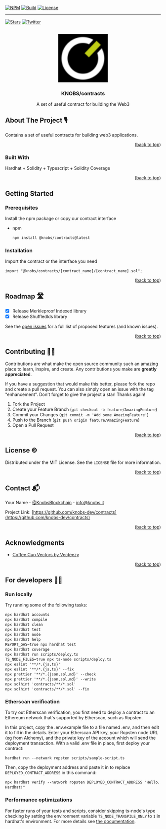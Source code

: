 <div id="top"></div>

[![NPM][npm-version-shield]][npm-version-url]
[![Build][build-shield]][build-url]
[![License][license-shield]][license-url]

<hr/>

[![Stars][github-stars-shield]][github-stars-url]
[![Twitter][twitter-shield]][twitter-url]



<!-- PROJECT LOGO -->
<br />
<div align="center">
  <a href="https://github.com/knobs-dev/contracts">
    <img src="docs/images/KNOBS.png" alt="Logo" width="160">
  </a>

  <h3 align="center">KNOBS/contracts</h3>

  <p align="center">
    A set of useful contract for building the Web3
  </p>
</div>



<!-- ABOUT THE PROJECT -->
## About The Project 🎙️
Contains a set of useful contracts for building web3 applications.

<p align="right">(<a href="#top">back to top</a>)</p>

### Built With 

Hardhat + Solidity + Typescript + Solidity Coverage

<p align="right">(<a href="#top">back to top</a>)</p>

<!-- GETTING STARTED -->
## Getting Started

### Prerequisites

Install the npm package or copy our contract interface
* npm
  ```sh
  npm install @knobs/contracts@latest
  ```

### Installation

Import the contract or the interface you need

```solidity
import "@knobs/contracts/[contract_name]/[contract_name].sol";
```

<p align="right">(<a href="#top">back to top</a>)</p>

<!-- USAGE EXAMPLES -->

<!-- ROADMAP -->
## Roadmap 🛣️

- [x] Release Merkleproof Indexed library
- [x] Release ShuffledIds library

See the [open issues](https://github.com/knobs-dev/contracts/issues) for a full list of proposed features (and known issues).

<p align="right">(<a href="#top">back to top</a>)</p>

<!-- CONTRIBUTING -->
## Contributing 🧑‍🔧

Contributions are what make the open source community such an amazing place to learn, inspire, and create. Any contributions you make are **greatly appreciated**.

If you have a suggestion that would make this better, please fork the repo and create a pull request. You can also simply open an issue with the tag "enhancement".
Don't forget to give the project a star! Thanks again!

1. Fork the Project
2. Create your Feature Branch (`git checkout -b feature/AmazingFeature`)
3. Commit your Changes (`git commit -m 'Add some AmazingFeature'`)
4. Push to the Branch (`git push origin feature/AmazingFeature`)
5. Open a Pull Request

<p align="right">(<a href="#top">back to top</a>)</p>



<!-- LICENSE -->
## License ©️

Distributed under the MIT License. See the `LICENSE` file for more information.

<p align="right">(<a href="#top">back to top</a>)</p>



<!-- CONTACT -->
## Contact 📬

Your Name - [@KnobsBlockchain](https://twitter.com/KnobsBlockchain) - info@knobs.it

Project Link: [https://github.com/knobs-dev/contracts](https://github.com/knobs-dev/contracts)

<p align="right">(<a href="#top">back to top</a>)</p>



<!-- ACKNOWLEDGMENTS -->
## Acknowledgments

* [Coffee Cup Vectors by Vecteezy](https://www.vecteezy.com/free-vector/coffee-cup)

<p align="right">(<a href="#top">back to top</a>)</p>



<!-- MARKDOWN LINKS & IMAGES -->
<!-- https://www.markdownguide.org/basic-syntax/#reference-style-links -->
[npm-version-shield]: https://img.shields.io/npm/v/@knobs/contracts
[npm-version-url]: https://www.npmjs.com/package/@knobs/contracts
[build-shield]: https://img.shields.io/github/workflow/status/knobs-dev/contracts/Test%20and%20Publish
[build-url]: https://www.npmjs.com/package/@knobs/contracts
[github-stars-shield]: https://img.shields.io/github/stars/knobs-dev?style=social
[github-stars-url]: https://github.com/knobs-dev/contracts
[license-shield]: https://img.shields.io/github/license/knobs-dev/contracts
[license-url]: https://github.com/knobs-dev/contracts/blob/master/LICENSE
[twitter-shield]: https://img.shields.io/twitter/follow/KnobsBlockchain?style=social
[twitter-url]: https://twitter.com/KnobsBlockchain



## For developers 👨‍💻
###  Run locally

Try running some of the following tasks:

```shell
npx hardhat accounts
npx hardhat compile
npx hardhat clean
npx hardhat test
npx hardhat node
npx hardhat help
REPORT_GAS=true npx hardhat test
npx hardhat coverage
npx hardhat run scripts/deploy.ts
TS_NODE_FILES=true npx ts-node scripts/deploy.ts
npx eslint '**/*.{js,ts}'
npx eslint '**/*.{js,ts}' --fix
npx prettier '**/*.{json,sol,md}' --check
npx prettier '**/*.{json,sol,md}' --write
npx solhint 'contracts/**/*.sol'
npx solhint 'contracts/**/*.sol' --fix
```

### Etherscan verification

To try out Etherscan verification, you first need to deploy a contract to an Ethereum network that's supported by Etherscan, such as Ropsten.

In this project, copy the .env.example file to a file named .env, and then edit it to fill in the details. Enter your Etherscan API key, your Ropsten node URL (eg from Alchemy), and the private key of the account which will send the deployment transaction. With a valid .env file in place, first deploy your contract:

```shell
hardhat run --network ropsten scripts/sample-script.ts
```

Then, copy the deployment address and paste it in to replace `DEPLOYED_CONTRACT_ADDRESS` in this command:

```shell
npx hardhat verify --network ropsten DEPLOYED_CONTRACT_ADDRESS "Hello, Hardhat!"
```

### Performance optimizations

For faster runs of your tests and scripts, consider skipping ts-node's type checking by setting the environment variable `TS_NODE_TRANSPILE_ONLY` to `1` in hardhat's environment. For more details see [the documentation](https://hardhat.org/guides/typescript.html#performance-optimizations).
